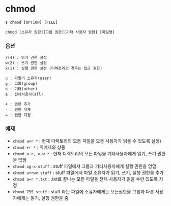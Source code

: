 # chmod

```
$ chmod [OPTION] [FILE]
```
```
chmod [소유자 권한][그룹 권한][기타 사용자 권한] [파일명]
```
### 옵션
```
r(4) : 읽기 권한 설정
w(2) : 쓰기 권한 설정
x(1) : 실행 권한 설정 (디렉토리의 경우는 접근 권한)

u : 파일의 소유자(user) 
g : 그룹(group) 
o : 기타(other)
a : 전체사용자(all) 

+ : 권한 추가 
- : 권한 삭제 
= : 권한 지정
```

### 예제
- `chmod a+r *`
: 현재 디렉토리의 모든 파일을 모든 사용자가 읽을 수 있도록 설정)
- `chmod +r *` 
: 위예제와 상동
- `chmod o-r, o-w *`
: 현재 디렉토리의 모든 파일을 기타사용자에게 읽기, 쓰기 권한을 없앰
- `chmod og-x stuff`
: stuff 파일에서 그룹과 기타사용자에게 실행 권한을 없앰
- `chmod u+rwx stuff`
: stuff 파일에서 파일 소유자가 읽기, 쓰기, 실행 권한을 추가
- `chmod a=r *.txt`
: .txt로 끝나는 모든 파일을 전체 사용자가 읽을 수만 있도록 지정
- `chmod 755 stuff`
: stuff 라는 파일에 소유자에게는 모든권한을 그룹과 다른 사용자에게는 읽기, 실행 권한을 줌